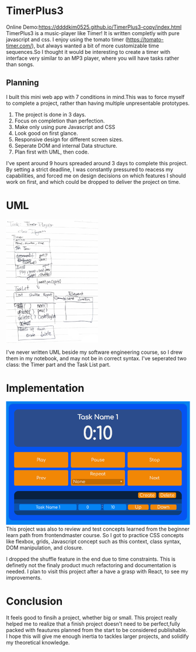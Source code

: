 # TimerPlus3

Online Demo:https://ddddkim0525.github.io/TimerPlus3-copy/index.html
TimerPlus3 is a music-player like Timer! It is written completly with pure javascript and css. 
I enjoy using the tomato timer (https://tomato-timer.com/), but always wanted a bit of more customizable time sequences.So I thought it would be interesting to create a timer with interface very similar to an MP3 player, where you will have tasks rather than songs.

## Planning
I built this mini web app with 7 conditions in mind.This was to force myself to complete a project, 
rather than having multiple unpresentable prototypes.

1. The project is done in 3 days.
2. Focus on completion than perfection.
3. Make only using pure Javascript and CSS
4. Look good on first glance.
5. Responsive design for different screen sizes.
6. Seperate DOM and internal Data structure.
7. Plan first with UML, then code.

 I've spent around 9 hours spreaded around 3 days to complete this project. By setting a strict deadline, I was constantly pressured to reacess my capabilities, and forced me on design decisions on which features I should work on first, and which could be dropped to deliver the project on time. 

# UML
<img src="https://github.com/ddddkim0525/TimerPlus3/blob/master/UML.PNG" alt="uml" width="50%">

I've never written UML beside my software engineering course, so I drew them in my notebook, and may not be in correct syntax. I've seperated two class: the Timer part and the Task List part.

# Implementation

![timer Plus 3](https://github.com/ddddkim0525/TimerPlus3/blob/master/thumbnail.PNG)
This project was also to review and test concepts learned from the beginner learn path from frontendmaster course. So I got to practice CSS concepts like flexbox, grids, Javascript concept such as this context, class syntax, DOM manipulation, and closure.

I dropped the shuffle feature in the end due to time constraints. This is definetly not the finaly product much refactoring and documentation is needed. I plan to visit this project after a have a grasp with React, to see my improvements.

# Conclusion
It feels good to finsih a project, whether big or small. This project really helped me to realize that a finish project doesn't need to be perfect,fully packed with feautures planned from the start to be considered publishable. I hope this will give me enough inertia to tackles larger projects, and solidify my theoretical knowledge.
